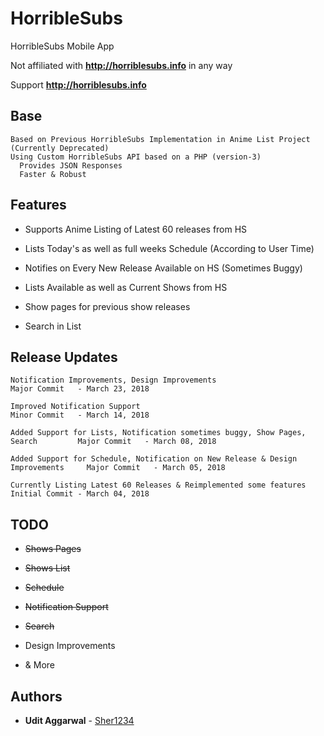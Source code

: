 # HorribleSubs
HorribleSubs Mobile App

Not affiliated with **http://horriblesubs.info** in any way

Support **http://horriblesubs.info**

## Base
```
Based on Previous HorribleSubs Implementation in Anime List Project (Currently Deprecated)
Using Custom HorribleSubs API based on a PHP (version-3)
  Provides JSON Responses
  Faster & Robust
```

## Features

* Supports Anime Listing of Latest 60 releases from HS

* Lists Today's as well as full weeks Schedule (According to User Time)

* Notifies on Every New Release Available on HS (Sometimes Buggy)

* Lists Available as well as Current Shows from HS

* Show pages for previous show releases

* Search in List


## Release Updates

```
Notification Improvements, Design Improvements                                    Major Commit   - March 23, 2018

Improved Notification Support                                                     Minor Commit   - March 14, 2018

Added Support for Lists, Notification sometimes buggy, Show Pages, Search         Major Commit   - March 08, 2018

Added Support for Schedule, Notification on New Release & Design Improvements     Major Commit   - March 05, 2018

Currently Listing Latest 60 Releases & Reimplemented some features                Initial Commit - March 04, 2018
```

## TODO

* ~~Shows Pages~~

* ~~Shows List~~

* ~~Schedule~~

* ~~Notification Support~~

* ~~Search~~

* Design Improvements

* &amp; More

## Authors

* **Udit Aggarwal** - [Sher1234](https://github.com/Sher1234)
